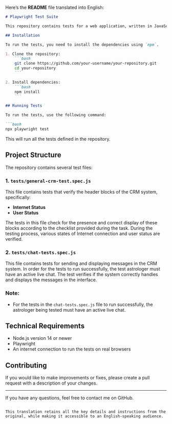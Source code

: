 Here’s the **README** file translated into English:

```markdown
# Playwright Test Suite

This repository contains tests for a web application, written in JavaScript using the Playwright framework. These are my first tests, covering the verification of the CRM system interface for astrologers.

## Installation

To run the tests, you need to install the dependencies using `npm`.

1. Clone the repository:
    ```bash
    git clone https://github.com/your-username/your-repository.git
    cd your-repository
    ```

2. Install dependencies:
    ```bash
    npm install
    ```

## Running Tests

To run the tests, use the following command:

```bash
npx playwright test
```

This will run all the tests defined in the repository.

## Project Structure

The repository contains several test files:

### 1. `tests/general-crm-test.spec.js`

This file contains tests that verify the header blocks of the CRM system, specifically:
- **Internet Status**
- **User Status**

The tests in this file check for the presence and correct display of these blocks according to the checklist provided during the task. During the testing process, various states of Internet connection and user status are verified.

### 2. `tests/chat-tests.spec.js`

This file contains tests for sending and displaying messages in the CRM system. In order for the tests to run successfully, the test astrologer must have an active live chat. The test verifies if the system correctly handles and displays the messages in the interface.

### Note:
- For the tests in the `chat-tests.spec.js` file to run successfully, the astrologer being tested must have an active live chat.

## Technical Requirements

- Node.js version 14 or newer
- Playwright
- An internet connection to run the tests on real browsers

## Contributing

If you would like to make improvements or fixes, please create a pull request with a description of your changes.

---

If you have any questions, feel free to contact me on GitHub.
```

This translation retains all the key details and instructions from the original, while making it accessible to an English-speaking audience.
